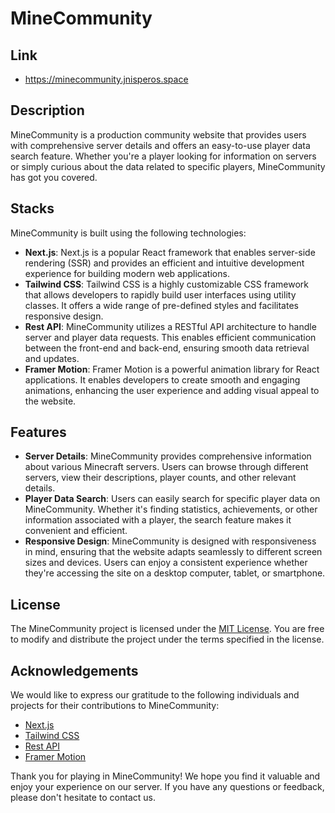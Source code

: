 # MineCommunity

## Link
- https://minecommunity.jnisperos.space

## Description
MineCommunity is a production community website that provides users with comprehensive server details and offers an easy-to-use player data search feature. Whether you're a player looking for information on servers or simply curious about the data related to specific players, MineCommunity has got you covered.

## Stacks
MineCommunity is built using the following technologies:

- **Next.js**: Next.js is a popular React framework that enables server-side rendering (SSR) and provides an efficient and intuitive development experience for building modern web applications.
- **Tailwind CSS**: Tailwind CSS is a highly customizable CSS framework that allows developers to rapidly build user interfaces using utility classes. It offers a wide range of pre-defined styles and facilitates responsive design.
- **Rest API**: MineCommunity utilizes a RESTful API architecture to handle server and player data requests. This enables efficient communication between the front-end and back-end, ensuring smooth data retrieval and updates.
- **Framer Motion**: Framer Motion is a powerful animation library for React applications. It enables developers to create smooth and engaging animations, enhancing the user experience and adding visual appeal to the website.

## Features
- **Server Details**: MineCommunity provides comprehensive information about various Minecraft servers. Users can browse through different servers, view their descriptions, player counts, and other relevant details.
- **Player Data Search**: Users can easily search for specific player data on MineCommunity. Whether it's finding statistics, achievements, or other information associated with a player, the search feature makes it convenient and efficient.
- **Responsive Design**: MineCommunity is designed with responsiveness in mind, ensuring that the website adapts seamlessly to different screen sizes and devices. Users can enjoy a consistent experience whether they're accessing the site on a desktop computer, tablet, or smartphone.

## License
The MineCommunity project is licensed under the [MIT License](https://opensource.org/licenses/MIT). You are free to modify and distribute the project under the terms specified in the license.

## Acknowledgements
We would like to express our gratitude to the following individuals and projects for their contributions to MineCommunity:

- [Next.js](https://nextjs.org/)
- [Tailwind CSS](https://tailwindcss.com/)
- [Rest API](https://restfulapi.net/)
- [Framer Motion](https://www.framer.com/motion/)

Thank you for playing in MineCommunity! We hope you find it valuable and enjoy your experience on our server. If you have any questions or feedback, please don't hesitate to contact us.

